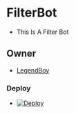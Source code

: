 # FilterBot

- This Is A Filter Bot

## Owner

- [LegendBoy](https://t.me/LegendBoy_XD)


### Deploy 

- [![Deploy](https://www.herokucdn.com/deploy/button.svg)](https://heroku.com/deploy)

